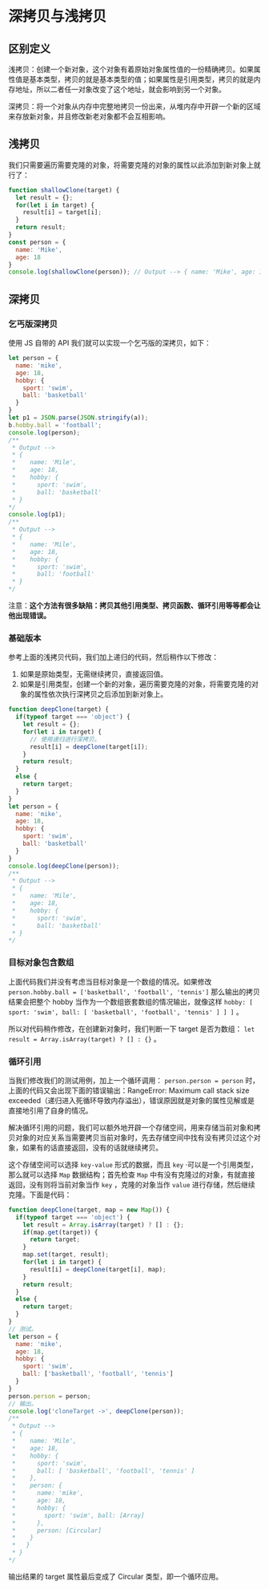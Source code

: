 # 深拷贝与浅拷贝

## 区别定义

浅拷贝：创建一个新对象，这个对象有着原始对象属性值的一份精确拷贝。如果属性值是基本类型，拷贝的就是基本类型的值；如果属性是引用类型，拷贝的就是内存地址，所以二者任一对象改变了这个地址，就会影响到另一个对象。

深拷贝：将一个对象从内存中完整地拷贝一份出来，从堆内存中开辟一个新的区域来存放新对象，并且修改新老对象都不会互相影响。

## 浅拷贝

我们只需要遍历需要克隆的对象，将需要克隆的对象的属性以此添加到新对象上就行了：

```js
function shallowClone(target) {
  let result = {};
  for(let i in target) {
    result[i] = target[i];
  }
  return result;
}
const person = {
  name: 'Mike',
  age: 18
}
console.log(shallowClone(person)); // Output --> { name: 'Mike', age: 18 }
```

## 深拷贝

### 乞丐版深拷贝

使用 JS 自带的 API 我们就可以实现一个乞丐版的深拷贝，如下：

```js
let person = {
  name: 'mike',
  age: 18,
  hobby: {
    sport: 'swim',
    ball: 'basketball'
  }
}
let p1 = JSON.parse(JSON.stringify(a));
b.hobby.ball = 'football';
console.log(person);
/**
 * Output -->
 * {
 *    name: 'Mile',
 *    age: 18,
 *    hobby: {
 *      sport: 'swim',
 *      ball: 'basketball'
 * }
*/
console.log(p1);
/**
 * Output -->
 * {
 *    name: 'Mile',
 *    age: 18,
 *    hobby: {
 *      sport: 'swim',
 *      ball: 'football'
 * }
*/
```

注意：**这个方法有很多缺陷：拷贝其他引用类型、拷贝函数、循环引用等等都会让他出现错误。**

### 基础版本

参考上面的浅拷贝代码，我们加上递归的代码，然后稍作以下修改：

1. 如果是原始类型，无需继续拷贝，直接返回值。
2. 如果是引用类型，创建一个新的对象，遍历需要克隆的对象，将需要克隆的对象的属性依次执行深拷贝之后添加到新对象上。

```js
function deepClone(target) {
  if(typeof target === 'object') {
    let result = {};
    for(let i in target) {
      // 使用递归进行深拷贝。
      result[i] = deepClone(target[i]);
    }
    return result;
  }
  else {
    return target;
  }
}
let person = {
  name: 'mike',
  age: 18,
  hobby: {
    sport: 'swim',
    ball: 'basketball'
  }
}
console.log(deepClone(person));
/**
 * Output -->
 * {
 *    name: 'Mile',
 *    age: 18,
 *    hobby: {
 *      sport: 'swim',
 *      ball: 'basketball'
 * }
*/
```

### 目标对象包含数组

上面代码我们并没有考虑当目标对象是一个数组的情况。如果修改 `person.hobby.ball = ['basketball', 'football', 'tennis']` 那么输出的拷贝结果会把整个 hobby 当作为一个数组嵌套数组的情况输出，就像这样 `hobby: [ sport: 'swim', ball: [ 'basketball', 'football', 'tennis' ] ] ]` 。

所以对代码稍作修改，在创建新对象时，我们判断一下 target 是否为数组： `let result = Array.isArray(target) ? [] : {}` 。

### 循环引用

当我们修改我们的测试用例，加上一个循环调用： `person.person = person` 时，上面的代码又会出现下面的错误输出：RangeError: Maximum call stack size exceeded（递归进入死循环导致内存溢出），错误原因就是对象的属性见解或是直接地引用了自身的情况。

解决循环引用的问题，我们可以额外地开辟一个存储空间，用来存储当前对象和拷贝对象的对应关系当需要拷贝当前对象时，先去存储空间中找有没有拷贝过这个对象，如果有的话直接返回，没有的话就继续拷贝。

这个存储空间可以选择 `key-value` 形式的数据，而且 `key` ·可以是一个引用类型，那么就可以选择 `Map` 数据结构；首先检查 `Map` 中有没有克隆过的对象，有就直接返回，没有则将当前对象当作 `key` ，克隆的对象当作 `value` 进行存储，然后继续克隆。下面是代码：

```js
function deepClone(target, map = new Map()) {
  if(typeof target === 'object') {
    let result = Array.isArray(target) ? [] : {};
    if(map.get(target)) {
      return target;
    }
    map.set(target, result);
    for(let i in target) {
      result[i] = deepClone(target[i], map);
    }
    return result;
  }
  else {
    return target;
  }
}
// 测试。
let person = {
  name: 'mike',
  age: 18,
  hobby: {
    sport: 'swim',
    ball: ['basketball', 'football', 'tennis']
  }
}
person.person = person;
// 输出。
console.log('cloneTarget ->', deepClone(person));
/**
 * Output -->
 * {
 *    name: 'Mile',
 *    age: 18,
 *    hobby: {
 *      sport: 'swim',
 *      ball: [ 'basketball', 'football', 'tennis' ]
 *    },
 *    person: {
 *      name: 'mike',
 *      age: 18,
 *      hobby: {
 *        sport: 'swim', ball: [Array]
 *      },
 *      person: [Circular]
 *    }
 *   }
 * }
*/
```

输出结果的 target 属性最后变成了 Circular 类型，即一个循环应用。
